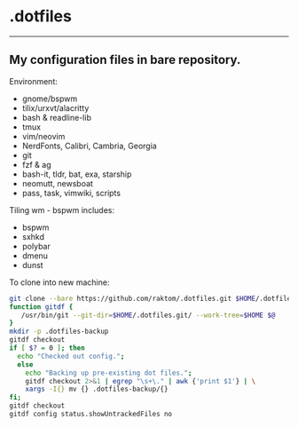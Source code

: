 
# .dotfiles
---
## My configuration files in bare repository.

Environment:  
- gnome/bspwm  
- tilix/urxvt/alacritty  
- bash & readline-lib  
- tmux  
- vim/neovim  
- NerdFonts, Calibri, Cambria, Georgia  
- git  
- fzf & ag  
- bash-it, tldr, bat, exa, starship  
- neomutt, newsboat  
- pass, task, vimwiki, scripts  

Tiling wm - bspwm includes:  
- bspwm  
- sxhkd  
- polybar  
- dmenu  
- dunst  


 To clone into new machine:
```bash
git clone --bare https://github.com/raktom/.dotfiles.git $HOME/.dotfiles.git
function gitdf {
   /usr/bin/git --git-dir=$HOME/.dotfiles.git/ --work-tree=$HOME $@
}
mkdir -p .dotfiles-backup
gitdf checkout
if [ $? = 0 ]; then
  echo "Checked out config.";
  else
    echo "Backing up pre-existing dot files.";
    gitdf checkout 2>&1 | egrep "\s+\." | awk {'print $1'} | \
	xargs -I{} mv {} .dotfiles-backup/{}
fi;
gitdf checkout
gitdf config status.showUntrackedFiles no
```


